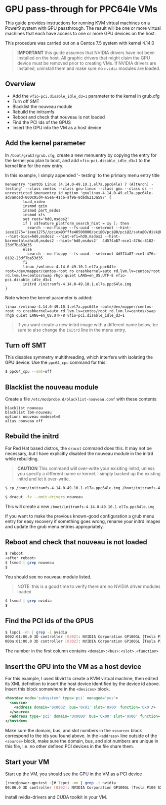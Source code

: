# GPU pass-through for PPC64le VMs

This guide provides instructions for running KVM virtual machines on a Power9
system with GPU passthrough. The result will be one or more virtual machines
that each have access to one or more GPU devices on the host.

This procedure was carried out on a Centos 7.5 system with kernel 4.14.0

> **IMPORTANT** this guide assumes that NVIDIA drivers have not been installed
> on the host. All graphic drivers that might claim the GPU device must be
> removed prior to creating VMs. If NVIDIA drivers are installed, uninstall
> them and make sure no `nvidia` modules are loaded.

## Overview

* Add the ``vfio-pci.disable_idle_d3=1`` parameter to the kernel in grub.cfg
* Turn off SMT
* Blacklist the nouveau module
* Rebuild the initramfs
* Reboot and check that nouveau is not loaded
* Find the PCI ids of the GPUS
* Insert the GPU into the VM as a host device

## Add the kernel parameter

In `/boot/grub2/grub.cfg`, create a new menuentry by copying the entry for
the kernel you plan to boot, and add `vfio-pci.disable_idle_d3=1` to the
kernel line for the new entry.

In this example, I simply appended '- testing' to the primary menu entry title


```
menuentry 'CentOS Linux (4.14.0-49.10.1.el7a.ppc64le) 7 (AltArch) - testing' --class centos --class gnu-linux --class gnu --class os --unrestricted $menuentry_id_option 'gnulinux-4.14.0-49.el7a.ppc64le-advanced-800c95d4-65ea-41c6-af9a-8dad6213a597' {
        load_video
        insmod gzio
        insmod part_msdos
        insmod xfs
        set root='hd0,msdos2'
        if [ x$feature_platform_search_hint = xy ]; then
          search --no-floppy --fs-uuid --set=root --hint-ieee1275='ieee1275//pciex@3fffe40500000/pci@0/pci@0/pci@2/sata@0/disk@0,msdos2' --hint-bios=hd0,msdos2 --hint-efi=hd0,msdos2 --hint-baremetal=ahci0,msdos2 --hint='hd0,msdos2'  4d574a87-ece1-476c-8102-23df7ba53d35
        else
          search --no-floppy --fs-uuid --set=root 4d574a87-ece1-476c-8102-23df7ba53d35
        fi
        linux /vmlinuz-4.14.0-49.10.1.el7a.ppc64le root=/dev/mapper/centos-root ro crashkernel=auto rd.lvm.lv=centos/root rd.lvm.lv=centos/swap rhgb quiet LANG=en_US.UTF-8 vfio-pci.disable_idle_d3=1
        initrd /initramfs-4.14.0-49.10.1.el7a.ppc64le.img
}
```

Note where the kernel parameter is added:

```
linux /vmlinuz-4.14.0-49.10.1.el7a.ppc64le root=/dev/mapper/centos-root ro crashkernel=auto rd.lvm.lv=centos/root rd.lvm.lv=centos/swap rhgb quiet LANG=en_US.UTF-8 vfio-pci.disable_idle_d3=1
```


>  If you want create a new initrd image with a different name below, be sure
>  to also change the `initrd` line in the menu entry.


## Turn off SMT


This disables symmetry multithreading, which interfers with isolating the GPU
device. Use the `ppc64_cpu` command for this:

```bash
$ ppc64_cpu --smt=off
```

## Blacklist the nouveau module

Create a file `/etc/modprobe.d/blacklist-nouveau.conf` with these contents:

```
blacklist nouveau
blacklist lbm-nouveau
options nouveau modeset=0
alias nouveau off
```

## Rebuild the initrd

For Red Hat based distros, the ``dracut`` command does this. It may not be
necessary, but I have explicitly disabled the nouveau module in the initrd
while rebuilding.


> **CAUTION**  This command will over-write your exisiting initrd, unless you
> specify a different name or kernel. I simply backed up the existing initrd
> and let it over-write.

```bash
$ cp /boot/initramfs-4.14.0-49.10.1.el7a.ppc64le.img /boot/initramfs-4.14.0-49.10.1.el7a.ppc64le-bak.img

$ dracut -fv --omit-drivers nouveau
```

This will create a new `/boot/initramfs-4.14.0-49.10.1.el7a.ppc64le.img`

If you want to make the previous known-good configuration a grub menu entry
for easy recovery if something goes wrong, rename your initrd images and update
the grub menu entries appropriately.


## Reboot and check that nouveau is not loaded


```bash
$ reboot
<after reboot>
$ lsmod | grep nouveau
$
```

You should see no nouveau module listed.

> NOTE: this is a good time to verify there are no NVIDIA driver modules loaded

```bash
$ lsmod | grep nvidia
$
```

## Find the PCI ids of the GPUS

```bash
$ lspci -nn | grep -i nvidia
0002:01:00.0 3D controller [0302]: NVIDIA Corporation GP100GL [Tesla P100 SXM2 16GB] [10de:15f9] (rev a1)
000a:01:00.0 3D controller [0302]: NVIDIA Corporation GP100GL [Tesla P100 SXM2 16GB] [10de:15f9] (rev a1)
```

The number in the first column contains  ``<domain>:<bus>:<slot>.<function>``


## Insert the GPU into the VM as a host device


For this example, I used libvirt to create a KVM virtual machine, then edited
its XML definition to insert the host device identified by the device id
above. Insert this block somewhere in the ``<devices>`` block.

```xml
<hostdev mode='subsystem' type='pci' managed='yes'>
  <source>
    <address domain='0x0002' bus='0x01' slot='0x00' function='0x0'/>
  </source>
  <address type='pci' domain='0x0000' bus='0x00' slot='0x06' function='0x0'/>
</hostdev>
```

Make sure the domain, bus, and slot numbers in the `<source>` block
correspond to the ids you found above. In the ``<address>`` line outside of
the `<source>` block, make sure the domain, bus, and slot numbers are unique
in this file, i.e. no other defined PCI devices in the file share them.

## Start your VM


Start up the VM, you should see the GPU in the VM as a PCI device


```bash
[root@power-gputest ~]# lspci -nn | grep -i nvidia
00:06.0 3D controller [0302]: NVIDIA Corporation GP100GL [Tesla P100 SXM2 16GB] [10de:15f9] (rev a1)
```

Install nvidia-drivers and CUDA toolkit in your VM.
